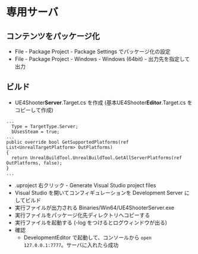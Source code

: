 ﻿# 専用サーバ

## コンテンツをパッケージ化
* File - Package Project - Package Settings でパッケージ化の設定
* File - Package Project - Windows - Windows (64bit) - 出力先を指定して出力

## ビルド
* UE4Shooter**Server**.Target.cs を作成 (基本UE4Shooter**Editor**.Target.cs をコピーして作成)
~~~
...
  Type = TargetType.Server;
  bUsesSteam = true;
...
public override bool GetSupportedPlatforms(ref List<UnrealTargetPlatform> OutPlatforms)
{
  return UnrealBuildTool.UnrealBuildTool.GetAllServerPlatforms(ref OutPlatforms, false);
}
...
~~~
  * .uproject 右クリック - Generate Visual Studio project files
  * Visual Studio を開いてコンフィギュレーションを Development Server にしてビルド
  * 実行ファイルが出力される Binaries/Win64/UE4ShooterServer.exe
  * 実行ファイルをパッケージ化先ディレクトリへコピーする
  * 実行ファイルを起動する (-log をつけるとログウィンドウが出る)
  * 確認
    * DevelopmentEditor で起動して、コンソールから `open 127.0.0.1:7777`。サーバに入れたら成功